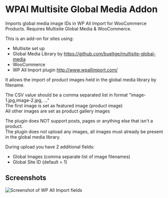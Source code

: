 # WPAI Multisite Global Media Addon
Imports global media image IDs in WP All Import for WooCommerce Products. Requires Multisite Global Media &amp; WooCommerce.  

This is an add-on for sites using:
- Multisite set up
- Global Media Library by https://github.com/bueltge/multisite-global-media 
- WooCommerce 
- WP All Import plugin http://www.wpallimport.com/

It allows the import of product images held in the global media library by filename. 

The CSV value should be a comma separated list in format "image-1.jpg,image-2.jpg, ..."  
The first image is set as featured image (product image)  
All other images are set as product gallery images

The plugin does NOT support posts, pages or anything else that isn't a product.  
The plugin does not upload any images, all images must already be present in the global media library. 

During upload you have 2 additional fields:
- Global Images (comma separate list of image filenames)
- Global Site ID (default = 1) 

## Screenshots

![Screenshot of WP All Import fields](/../documentation/Bildschirmfoto%202018-11-01%20um%2016.19.08.png?raw=true "WP All Import fields")
